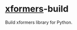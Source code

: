 # [xformers](https://github.com/facebookresearch/xformers)-build

Build xformers library for Python.
